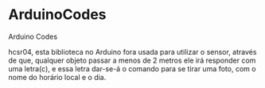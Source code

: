 # ArduinoCodes
Arduino Codes

hcsr04, esta biblioteca no Arduino fora usada para utilizar o sensor, através de que, qualquer objeto passar a menos de 2 metros ele irá responder com uma letra(c), e essa letra dar-se-á o comando para se tirar uma foto, com o nome do horário local e o dia.
